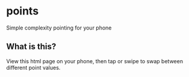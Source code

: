 # points
Simple complexity pointing for your phone

## What is this?

View this html page on your phone, then tap or swipe to swap between different point values.
